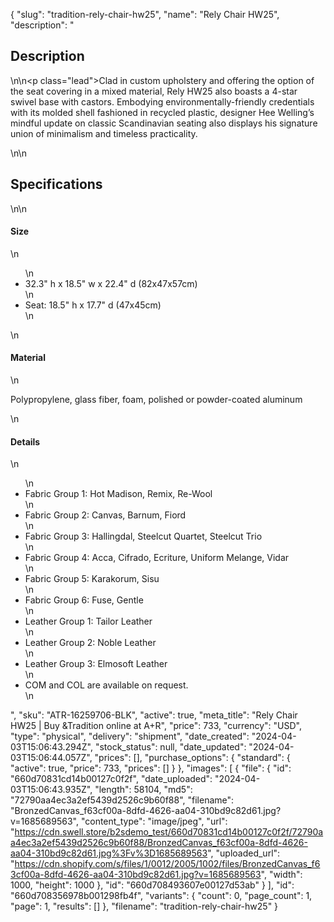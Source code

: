 {
  "slug": "tradition-rely-chair-hw25",
  "name": "Rely Chair HW25",
  "description": "<h2>Description</h2>\n<!-- split -->\n<p class=\"lead\">Clad in custom upholstery and offering the option of the seat covering in a mixed material, Rely HW25 also boasts a 4-star swivel base with castors. Embodying environmentally-friendly credentials with its molded shell fashioned in recycled plastic, designer Hee Welling’s mindful update on classic Scandinavian seating also displays his signature union of minimalism and timeless practicality.</p>\n<!-- split -->\n<h2>Specifications</h2>\n<!-- split -->\n<h4>Size</h4>\n<ul>\n<li>32.3\" h x 18.5\" w x 22.4\" d (82x47x57cm)</li>\n<li>Seat: 18.5\" h x 17.7\" d (47x45cm)</li>\n</ul>\n<h4>Material</h4>\n<p>Polypropylene, glass fiber, foam, polished or powder-coated aluminum</p>\n<h4>Details</h4>\n<ul>\n<li>Fabric Group 1: Hot Madison, Remix, Re-Wool</li>\n<li>Fabric Group 2: Canvas, Barnum, Fiord</li>\n<li>Fabric Group 3: Hallingdal, Steelcut Quartet, Steelcut Trio</li>\n<li>Fabric Group 4: Acca, Cifrado, Ecriture, Uniform Melange, Vidar</li>\n<li>Fabric Group 5: Karakorum, Sisu</li>\n<li>Fabric Group 6: Fuse, Gentle</li>\n<li>Leather Group 1: Tailor Leather</li>\n<li>Leather Group 2: Noble Leather</li>\n<li>Leather Group 3: Elmosoft Leather</li>\n<li>COM and COL are available on request.</li>\n</ul>",
  "sku": "ATR-16259706-BLK",
  "active": true,
  "meta_title": "Rely Chair HW25 | Buy &Tradition online at A+R",
  "price": 733,
  "currency": "USD",
  "type": "physical",
  "delivery": "shipment",
  "date_created": "2024-04-03T15:06:43.294Z",
  "stock_status": null,
  "date_updated": "2024-04-03T15:06:44.057Z",
  "prices": [],
  "purchase_options": {
    "standard": {
      "active": true,
      "price": 733,
      "prices": []
    }
  },
  "images": [
    {
      "file": {
        "id": "660d70831cd14b00127c0f2f",
        "date_uploaded": "2024-04-03T15:06:43.935Z",
        "length": 58104,
        "md5": "72790aa4ec3a2ef5439d2526c9b60f88",
        "filename": "BronzedCanvas_f63cf00a-8dfd-4626-aa04-310bd9c82d61.jpg?v=1685689563",
        "content_type": "image/jpeg",
        "url": "https://cdn.swell.store/b2sdemo_test/660d70831cd14b00127c0f2f/72790aa4ec3a2ef5439d2526c9b60f88/BronzedCanvas_f63cf00a-8dfd-4626-aa04-310bd9c82d61.jpg%3Fv%3D1685689563",
        "uploaded_url": "https://cdn.shopify.com/s/files/1/0012/2005/1002/files/BronzedCanvas_f63cf00a-8dfd-4626-aa04-310bd9c82d61.jpg?v=1685689563",
        "width": 1000,
        "height": 1000
      },
      "id": "660d708493607e00127d53ab"
    }
  ],
  "id": "660d708356978b001298fb4f",
  "variants": {
    "count": 0,
    "page_count": 1,
    "page": 1,
    "results": []
  },
  "filename": "tradition-rely-chair-hw25"
}
